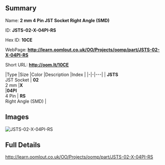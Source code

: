 

## Summary
 
Name: __2 mm 4 Pin JST Socket Right Angle (SMD)__

ID: __JSTS-02-X-04PI-RS__

Hex ID: __10CE__

WebPage: __http://learn.oomlout.co.uk/OO/Projects/oomp/part/JSTS-02-X-04PI-RS__

Short URL: __http://oom.lt/10CE__


|Type   |Size   |Color   |Description   |Index   |
|-|-|---|
| __JSTS__ <br>JST Socket  | __02__<br>2 mm   |__X__<br>    |__04PI__<br>4 Pin    | __RS__<br> Right Angle (SMD) |


## Images
![JSTS-02-X-04PI-RS](http://oomlout.com/oomp-gen/parts/JSTS-02-X-04PI-RS/JSTS-02-X-04PI-RS_420.jpg)

## Full Details

 http://learn.oomlout.co.uk/OO/Projects/oomp/part/JSTS-02-X-04PI-RS

